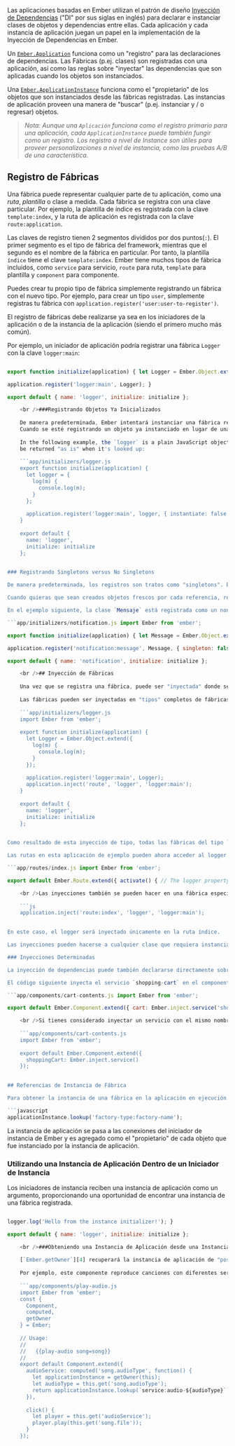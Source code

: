 Las aplicaciones basadas en Ember utilizan el patrón de diseño [Inyección de Dependencias](https://en.wikipedia.org/wiki/Dependency_injection) ("DI" por sus siglas en inglés) para declarar e instanciar clases de objetos y dependencias entre ellas. Cada aplicación y cada instancia de aplicación juegan un papel en la implementación de la Inyección de Dependencias en Ember.

Un [`Ember.Application`](http://emberjs.com/api/classes/Ember.Application.html) funciona como un "registro" para las declaraciones de dependencias. Las Fábricas (p.ej. clases) son registradas con una aplicación, así como las reglas sobre "inyectar" las dependencias que son aplicadas cuando los objetos son instanciados.

Una [`Ember.ApplicationInstance`](http://emberjs.com/api/classes/Ember.ApplicationInstance.html) funciona como el "propietario" de los objetos que son instanciados desde las fábricas registradas. Las instancias de aplicación proveen una manera de "buscar" (p.ej. instanciar y / o regresar) objetos.

> *Nota: Aunque una `Aplicación` funciona como el registro primario para una aplicación, cada `ApplicationInstance` puede también fungir como un registro. Los registro a nivel de Instance son útiles para proveer personalizaciones a nivel de instancia, como las pruebas A/B de una característica.*

## Registro de Fábricas

Una fábrica puede representar cualquier parte de tu aplicación, como una *ruta*, *plantilla* o clase a medida. Cada fábrica se registra con una clave particular. Por ejemplo, la plantilla de índice es registrada con la clave `template:index`, y la ruta de aplicación es registrada con la clave `route:application`.

Las claves de registro tienen 2 segmentos divididos por dos puntos(`:`). El primer segmento es el tipo de fábrica del framework, mientras que el segundo es el nombre de la fábrica en particular. Por tanto, la plantilla `índice` tiene el clave `template:index`. Ember tiene muchos tipos de fábrica incluidos, como `service` para servicio, `route` para ruta, `template` para plantilla y `component` para componente.

Puedes crear tu propio tipo de fábrica simplemente registrando un fábrica con el nuevo tipo. Por ejemplo, para crear un tipo `user`, simplemente registras tu fábrica con `application.register('user:user-to-register')`.

El registro de fábricas debe realizarse ya sea en los iniciadores de la aplicación o de la instancia de la aplicación (siendo el primero mucho más común).

Por ejemplo, un iniciador de aplicación podría registrar una fábrica `Logger` con la clave `logger:main`:

```app/initializers/logger.js import Ember from 'ember';

export function initialize(application) { let Logger = Ember.Object.extend({ log(m) { console.log(m); } });

application.register('logger:main', Logger); }

export default { name: 'logger', initialize: initialize };

    <br />###Registrando Objetos Ya Inicializados
    
    De manera predeterminada, Ember intentará instanciar una fábrica registrada cuando sea buscada.
    Cuando se esté registrando un objeto ya instanciado en lugar de una clase, utiliza la opción `instantiate: false` para evitar intentar re-instanciarlo durante las búsquedas.
    
    In the following example, the `logger` is a plain JavaScript object that should
    be returned "as is" when it's looked up:
    
    ```app/initializers/logger.js
    export function initialize(application) {
      let logger = {
        log(m) {
          console.log(m);
        }
      };
    
      application.register('logger:main', logger, { instantiate: false });
    }
    
    export default {
      name: 'logger',
      initialize: initialize
    };
    

### Registrando Singletons versus No Singletons

De manera predeterminada, los registros son tratos como "singletons". Esto simplemente significa que una instancia será creada cuando sea referenciada por primera vez, y esta misma instancia será cacheada y retornada en referencias subsecuentes.

Cuando quieras que sean creados objetos frescos por cada referencia, registra tus fábricas como non-singletons utilizando la opción `singleton: false`.

En el ejemplo siguiente, la clase `Mensaje` está registrada como un non-singleton:

```app/initializers/notification.js import Ember from 'ember';

export function initialize(application) { let Message = Ember.Object.extend({ text: '' });

application.register('notification:message', Message, { singleton: false }); }

export default { name: 'notification', initialize: initialize };

    <br />## Inyección de Fábricas
    
    Una vez que se registra una fábrica, puede ser "inyectada" donde se necesite.
    
    Las fábricas pueden ser inyectadas en "tipos" completos de fábricas con *inyecciones de tipo*. For example:
    
    ```app/initializers/logger.js
    import Ember from 'ember';
    
    export function initialize(application) {
      let Logger = Ember.Object.extend({
        log(m) {
          console.log(m);
        }
      });
    
      application.register('logger:main', Logger);
      application.inject('route', 'logger', 'logger:main');
    }
    
    export default {
      name: 'logger',
      initialize: initialize
    };
    

Como resultado de esta inyección de tipo, todas las fábricas del tipo `route` serán instanciadas con la propiedad `logger` inyectada. El valor de `logger` vendrá de la fábrica nombrada `logger:main`.

Las rutas en esta aplicación de ejemplo pueden ahora acceder al logger inyectado:

```app/routes/index.js import Ember from 'ember';

export default Ember.Route.extend({ activate() { // The logger property is injected into all routes this.get('logger').log('Entered the index route!'); } });

    <br />Las inyecciones también se pueden hacer en una fábrica específica utilizando su llave completa:
    
    ```js
    application.inject('route:index', 'logger', 'logger:main');
    

En este caso, el logger será inyectado únicamente en la ruta índice.

Las inyecciones pueden hacerse a cualquier clase que requiera instanciarse. Esto incluye todas las clases mayores del framework Ember, como 'components', 'helpers', 'routes' y el 'router'.

### Inyecciones Determinadas

La inyección de dependencias puede también declararse directamente sobre las clases de Ember utilizando `Ember.inject`. A la fecha, `Ember.inject` realiza la inyección a los controladores (a través de `Ember.inject.controller`) y servicios (a través de `Ember.inject.service`).

El código siguiente inyecta el servicio `shopping-cart` en el componente `cart-contents` como la propiedad `cart`:

```app/components/cart-contents.js import Ember from 'ember';

export default Ember.Component.extend({ cart: Ember.inject.service('shopping-cart') });

    <br />Si tienes considerado inyectar un servicio con el mismo nombre que la propiedad, simplemente deja el nombre del servicio (se utilizará la versión con guiones del nombre):
    
    ```app/components/cart-contents.js
    import Ember from 'ember';
    
    export default Ember.Component.extend({
      shoppingCart: Ember.inject.service()
    });
    

## Referencias de Instancia de Fábrica

Para obtener la instancia de una fábrica en la aplicación en ejecución puedes llamar al método [`lookup`](http://emberjs.com/api/classes/Ember.ApplicationInstance.html#method_lookup) en una instancia de aplicación. Este método recibe una cadena para identificar una fábrica y regresar el objeto apropiado.

```javascript
applicationInstance.lookup('factory-type:factory-name');
```

La instancia de aplicación se pasa a las conexiones del iniciador de instancia de Ember y es agregado como el "propietario" de cada objeto que fue instanciado por la instancia de aplicación.

### Utilizando una Instancia de Aplicación Dentro de un Iniciador de Instancia

Los iniciadores de instancia reciben una instancia de aplicación como un argumento, proporcionando una oportunidad de encontrar una instancia de una fábrica registrada.

```app/instance-initializers/logger.js export function initialize(applicationInstance) { let logger = applicationInstance.lookup('logger:main');

logger.log('Hello from the instance initializer!'); }

export default { name: 'logger', initialize: initialize };

    <br />###Obteniendo una Instancia de Aplicación desde una Instancia de Fábrica
    
    [`Ember.getOwner`][4] recuperará la instancia de aplicación de "posee" un objeto. Esto significa que los objetos del framework como 'components', 'helpers' y 'routes' pueden usar [`Ember.getOwner`][4] para realizar búsquedas a través de su instancia de aplicación en tiempo de ejecución.
    
    Por ejemplo, este componente reproduce canciones con diferentes servicios de audio basados en un `audioType` de una canción.
    
    ```app/components/play-audio.js
    import Ember from 'ember';
    const {
      Component,
      computed,
      getOwner
    } = Ember;
    
    // Usage:
    //
    //   {{play-audio song=song}}
    //
    export default Component.extend({
      audioService: computed('song.audioType', function() {
        let applicationInstance = getOwner(this);
        let audioType = this.get('song.audioType');
        return applicationInstance.lookup(`service:audio-${audioType}`);
      }),
    
      click() {
        let player = this.get('audioService');
        player.play(this.get('song.file'));
      }
    });